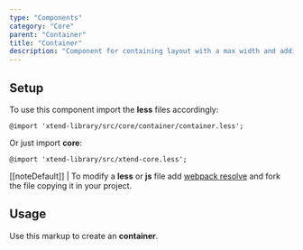 ```yaml
---
type: "Components"
category: "Core"
parent: "Container"
title: "Container"
description: "Component for containing layout with a max width and adding spacing on the side."
---
```


## Setup

To use this component import the **less** files accordingly:

```less
@import 'xtend-library/src/core/container/container.less';
```

Or just import **core**:

```less
@import 'xtend-library/src/xtend-core.less';
```

[[noteDefault]]
| To modify a **less** or **js** file add [webpack resolve](/introduction/setup#usage-webpack) and fork the file copying it in your project.

## Usage

Use this markup to create an **container**.

<script type="text/plain" class="language-markup">
  <div class="container">
    <!-- content -->
  </div>
</script>

